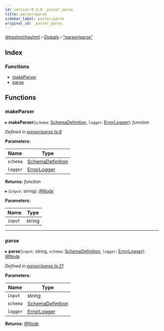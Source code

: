 ```yaml
---
id: version-0.3.0-_parser_parse_
title: parser/parse
sidebar_label: parser/parse
original_id: _parser_parse_
---
```


[@hashml/hashml](../index.md) › [Globals](../globals.md) › ["parser/parse"](_parser_parse_.md)

## Index

### Functions

* [makeParser](_parser_parse_.md#makeparser)
* [parse](_parser_parse_.md#parse)

## Functions

###  makeParser

▸ **makeParser**(`schema`: [SchemaDefinition](../interfaces/_schema_schemadefinition_.schemadefinition.md), `logger`: [ErrorLogger](_schema_errors_.md#errorlogger)): *function*

*Defined in [parser/parse.ts:8](https://github.com/hashml/hashml/blob/6983021/src/parser/parse.ts#L8)*

**Parameters:**

Name | Type |
------ | ------ |
`schema` | [SchemaDefinition](../interfaces/_schema_schemadefinition_.schemadefinition.md) |
`logger` | [ErrorLogger](_schema_errors_.md#errorlogger) |

**Returns:** *function*

▸ (`input`: string): *[IRNode](../interfaces/_ir_irnode_.irnode.md)*

**Parameters:**

Name | Type |
------ | ------ |
`input` | string |

___

###  parse

▸ **parse**(`input`: string, `schema`: [SchemaDefinition](../interfaces/_schema_schemadefinition_.schemadefinition.md), `logger`: [ErrorLogger](_schema_errors_.md#errorlogger)): *[IRNode](../interfaces/_ir_irnode_.irnode.md)*

*Defined in [parser/parse.ts:21](https://github.com/hashml/hashml/blob/6983021/src/parser/parse.ts#L21)*

**Parameters:**

Name | Type |
------ | ------ |
`input` | string |
`schema` | [SchemaDefinition](../interfaces/_schema_schemadefinition_.schemadefinition.md) |
`logger` | [ErrorLogger](_schema_errors_.md#errorlogger) |

**Returns:** *[IRNode](../interfaces/_ir_irnode_.irnode.md)*
